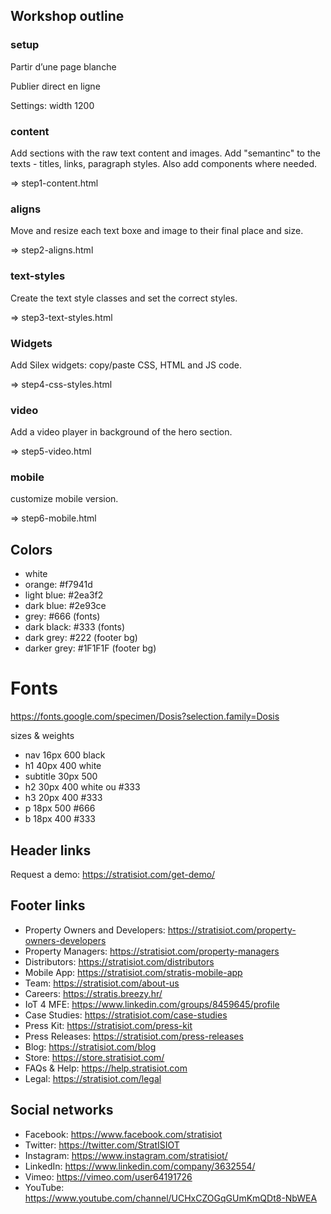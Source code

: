 ## Workshop outline

### setup

Partir d’une page blanche

Publier direct en ligne

Settings: width 1200

### content

Add sections with the raw text content and images. Add "semantinc" to the texts - titles, links, paragraph styles. Also add components where needed.

=> step1-content.html

### aligns

Move and resize each text boxe and image to their final place and size.

=> step2-aligns.html

### text-styles

Create the text style classes and set the correct styles.

=> step3-text-styles.html

### Widgets

Add Silex widgets: copy/paste CSS, HTML and JS code.

=> step4-css-styles.html

### video

Add a video player in background of the hero section.

=> step5-video.html

### mobile

customize mobile version.

=> step6-mobile.html


## Colors

* white
* orange: #f7941d
* light blue: #2ea3f2
* dark blue: #2e93ce
* grey: #666 (fonts)
* dark black: #333 (fonts)
* dark grey: #222 (footer bg)
* darker grey: #1F1F1F (footer bg)

# Fonts

https://fonts.google.com/specimen/Dosis?selection.family=Dosis

sizes & weights
* nav 16px 600 black
* h1 40px 400 white
* subtitle 30px 500
* h2 30px 400 white ou #333
* h3 20px 400 #333
* p 18px 500 #666
* b 18px 400 #333

## Header links

Request a demo: https://stratisiot.com/get-demo/

## Footer links

* Property Owners and Developers: https://stratisiot.com/property-owners-developers
* Property Managers: https://stratisiot.com/property-managers
* Distributors: https://stratisiot.com/distributors
* Mobile App: https://stratisiot.com/stratis-mobile-app
* Team: https://stratisiot.com/about-us
* Careers: https://stratis.breezy.hr/
* IoT 4 MFE: https://www.linkedin.com/groups/8459645/profile
* Case Studies: https://stratisiot.com/case-studies
* Press Kit: https://stratisiot.com/press-kit
* Press Releases: https://stratisiot.com/press-releases
* Blog: https://stratisiot.com/blog
* Store: https://store.stratisiot.com/
* FAQs & Help: https://help.stratisiot.com
* Legal: https://stratisiot.com/legal

## Social networks

* Facebook: https://www.facebook.com/stratisiot
* Twitter: https://twitter.com/StratISIOT
* Instagram: https://www.instagram.com/stratisiot/
* LinkedIn: https://www.linkedin.com/company/3632554/
* Vimeo: https://vimeo.com/user64191726
* YouTube: https://www.youtube.com/channel/UCHxCZOGqGUmKmQDt8-NbWEA
